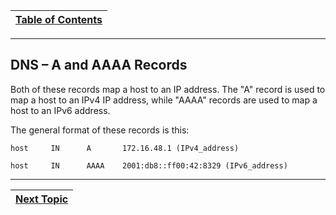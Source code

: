 |[Table of Contents](/00-Table-of-Contents.md)|
|---|

---

## DNS – A and AAAA Records

Both of these records map a host to an IP address. The "A" record is used to map a host to an IPv4 IP address, while "AAAA" records are used to map a host to an IPv6 address.

The general format of these records is this:

```text
host     IN      A       172.16.48.1 (IPv4_address)
```

```text
host     IN      AAAA    2001:db8::ff00:42:8329 (IPv6_address)
```

---

|[Next Topic](/07-osi-layer-7/dns-ptr-records.md)|
|---|
